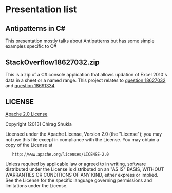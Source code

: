 ﻿# Presentation list
## Antipatterns in C#
This presentation mostly talks about Antipatterns but has some 
simple examples specific to C#

## StackOverflow18627032.zip
This is a zip of a C# console application that allows updation
of Excel 2010's data in a sheet or a named range. This project
relates to [question 18627032](http://stackoverflow.com/questions/18627032/update-excel-2010-but-no-row-changes)
and [question 18691334](http://stackoverflow.com/questions/18691334/how-to-specify-excel-hdr)

## LICENSE
[Apache 2.0 License](http://www.apache.org/licenses/LICENSE-2.0.html)

Copyright [2013] Chirag Shukla

   Licensed under the Apache License, Version 2.0 (the "License");
   you may not use this file except in compliance with the License.
   You may obtain a copy of the License at

       http://www.apache.org/licenses/LICENSE-2.0

   Unless required by applicable law or agreed to in writing, software
   distributed under the License is distributed on an "AS IS" BASIS,
   WITHOUT WARRANTIES OR CONDITIONS OF ANY KIND, either express or implied.
   See the License for the specific language governing permissions and
   limitations under the License.
